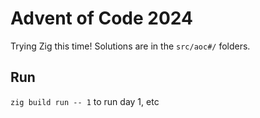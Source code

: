 # Advent of Code 2024
Trying Zig this time! Solutions are in the `src/aoc#/` folders.

## Run

`zig build run -- 1` to run day 1, etc
